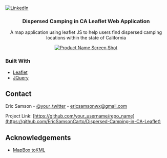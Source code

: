 [![LinkedIn][linkedin-shield]][linkedin-url]

<p align="center">
  <h3 align="center">Dispersed Camping in CA Leaflet Web Application</h3>

  <p align="center">
    A map application using leaflet JS to help users find dispersed camping locations within the state of California
  </p>
</p>

<!-- ABOUT THE PROJECT -->
<div align="center" width="200px">
  
[![Product Name Screen Shot][product-screenshot]](https://ericsamson.com/GIS/DispersedCamping/DispersedCamping.html)
  
</div>

### Built With
* [Leaflet](https://leafletjs.com/)
* [JQuery](https://jquery.com)

<!-- CONTACT -->
## Contact

Eric Samson - [@your_twitter](https://twitter.com/EricSamsonGIS) - ericsamsonwx@gmail.com

Project Link: [https://github.com/your_username/repo_name](https://github.com/EricSamsonCarto/Dispersed-Camping-in-CA-Leaflet)



<!-- ACKNOWLEDGEMENTS -->
## Acknowledgements
* [MapBox toKML](https://github.com/mapbox/tokml)


[linkedin-shield]: https://img.shields.io/badge/-LinkedIn-black.svg?style=flat-square&logo=linkedin&colorB=555
[linkedin-url]: https://linkedin.com/in/iamericsamson
[product-screenshot]: https://lh3.googleusercontent.com/VAkI6AmHp0aOhyPW1sNv7m0IqTwmJlU-SXN2_c7eSOgVxqXh7ef-WMdKXG3xJkbWHSurdaUMDwYNWRJjeuAiqbSoq65nKjbwNeGB0O4rYl1NghzbL6spVyDDBDD0Wnb9O6ZomZrdxw=w2400
